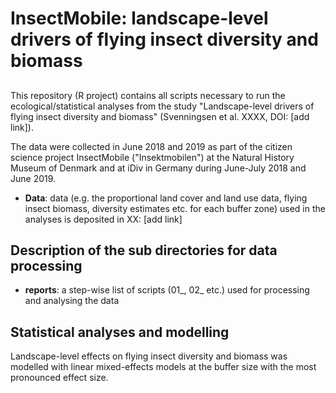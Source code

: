 # InsectMobile: landscape-level drivers of flying insect diversity and biomass 
## 

This repository (R project) contains all scripts necessary to run the ecological/statistical analyses from the study "Landscape-level drivers of flying insect diversity and biomass" (Svenningsen et al. XXXX, DOI: [add link]).

The data were collected in June 2018 and 2019 as part of the citizen science project InsectMobile ("Insektmobilen") at the Natural History Museum of Denmark and at iDiv in Germany during June-July 2018 and June 2019.

* **Data**: data (e.g. the proportional land cover and land use data, flying insect biomass, diversity estimates etc. for each buffer zone) used in the analyses is deposited in XX: [add link]

## Description of the sub directories for data processing ##

* **reports**: a step-wise list of scripts (01_, 02_ etc.) used for processing and analysing the data

## Statistical analyses and modelling ##
Landscape-level effects on flying insect diversity and biomass was modelled with linear mixed-effects models at the buffer size with the most pronounced effect size.
